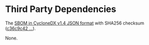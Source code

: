 # Third Party Dependencies

<!--[[[fill sbom_sha256()]]]-->
The [SBOM in CycloneDX v1.4 JSON format](https://git.sr.ht/~sthagen/partitionsets/blob/default/sbom/cdx.json) with SHA256 checksum ([c36c9c42 ...](https://git.sr.ht/~sthagen/partitionsets/blob/default/sbom/cdx.json.sha256 "sha256:c36c9c424159110651ba157f47fb7f1fc7b13472d40dc24a9c8c835b1058b9fa")).
<!--[[[end]]] (checksum: 98705e039e71102e1846f906fcf53a4f)-->

None.

